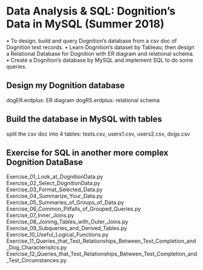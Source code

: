 # Data Analysis & SQL: Dognition’s Data in MySQL (Summer 2018)
• To design, build and query Dognition’s database from a csv doc of Dognition test records.
• Learn Dognition’s dataset by Tableau; then design a Relational Database for Dognition with ER diagram
and relational schema.
• Create a Dognition’s database by MySQL and implement SQL to do some queries.

## Design my Dognition database
dogER.erdplus: ER diagram
dogRS.erdplus: relational schema

## Build the database in MySQL with tables
split the csv doc into 4 tables:
tests.csv, 
users1.csv, 
users2.csv, 
dogs.csv

## Exercise for SQL in another more complex Dognition DataBase 
Exercise_01_Look_at_DognitionData.py
Exercise_02_Select_DognitionData.py
Exercise_03_Format_Selected_Data.py
Exercise_04_Summarize_Your_Data.py
Exercise_05_Summaries_of_Groups_of_Data.py
Exercise_06_Common_Pitfalls_of_Grouped_Queries.py
Exercise_07_Inner_Joins.py
Exercise_08_Joining_Tables_with_Outer_Joins.py
Exercise_09_Subqueries_and_Derived_Tables.py
Exercise_10_Useful_Logical_Functions.py
Exercise_11_Queries_that_Test_Relationships_Between_Test_Completion_and_Dog_Characterisitcs.py
Exercise_12_Queries_that_Test_Relationships_Between_Test_Completion_and_Test_Circumstances.py
